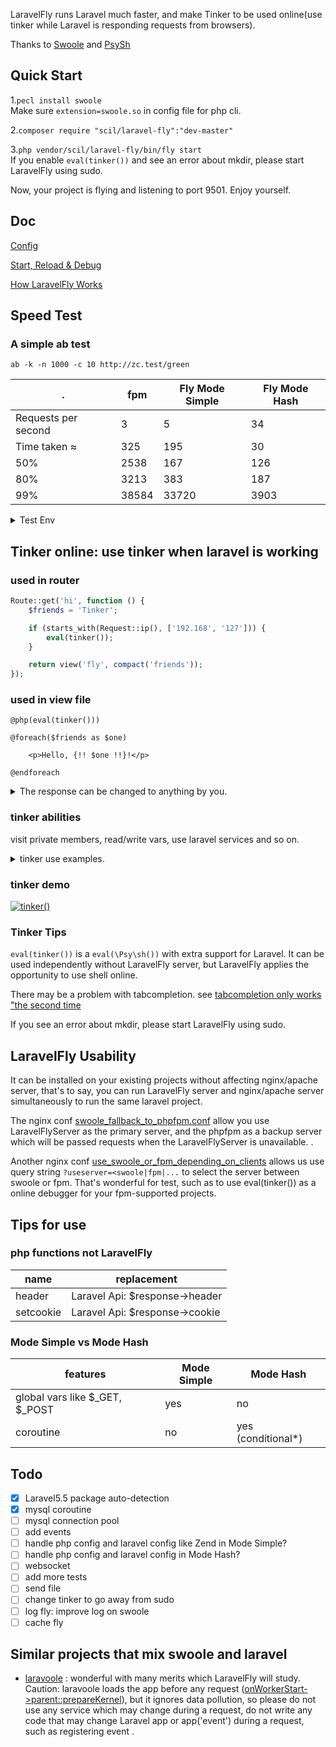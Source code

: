 LaravelFly runs Laravel much faster, and make Tinker to be used online(use tinker while Laravel is responding requests from browsers).

Thanks to [Swoole](https://github.com/swoole/swoole-src) and [PsySh](https://github.com/bobthecow/psysh)

## Quick Start

1.`pecl install swoole`   
Make sure `extension=swoole.so` in config file for php cli.

2.`composer require "scil/laravel-fly":"dev-master"`

3.`php vendor/scil/laravel-fly/bin/fly start`   
If you enable `eval(tinker())` and see an error about mkdir, please start LaravelFly using sudo.

Now, your project is flying and listening to port 9501. Enjoy yourself.

## Doc

[Config](doc/config.md)

[Start, Reload & Debug](doc/server.md)

[How LaravelFly Works](doc/design.md)

## Speed Test

### A simple ab test 

 `ab -k -n 1000 -c 10 http://zc.test/green `

.   | fpm |  Fly Mode Simple | Fly Mode Hash
------------ | ------------ | ------------- | ------------- 
Requests per second   | 3 |  5  | 34
Time taken ≈ | 325 | 195  | 30
  50%  | 2538|   167  | 126
  80%  |   3213|  383   | 187
  99%   | 38584| 33720  | 3903

<details>
<summary>Test Env</summary>
<div>


* A visit to http://zc.test/green relates to 5 Models and 5 db query.
* env:   
ubuntu 16.04 on virtualbox ( 2 CPU: i5-2450M 2.50GHz ; Memory: 1G  )  
php7.1 + opcache + 5 workers for both fpm and laravelfly ( phpfpm : pm=static  pm.max_children=5)
* Test date : 2018/02

</div>
</details>

## Tinker online: use tinker when laravel is working

### used in router

```php
Route::get('hi', function () {
    $friends = 'Tinker';

    if (starts_with(Request::ip(), ['192.168', '127'])) {
        eval(tinker());
    }

    return view('fly', compact('friends'));
});
```

### used in view file

```blade.php
@php(eval(tinker()))

@foreach($friends as $one)

    <p>Hello, {!! $one !!}!</p>

@endforeach
```

<details>
<summary>The response can be changed to anything by you.</summary>
<div>

```
Hello, Tinker!

Hello, PsySh!

Hello, World!
```


</div>
</details>



### tinker abilities

visit private members, read/write vars, use laravel services and so on.

<details>
<summary>tinker use examples.</summary>
<div>


```php
// visit private members
sudo app()->booted
sudo $view= app()::$corDict[1]['instances']['view']

// use Model or Controller without writing namespace, thanks to ClassAliasAutoloader
// and the instance is printed beautifully, thanks to casters provided by laravel
$user = User::first()

// like dir() in Python
ls -la $user

// read doc
doc $user->save

// check code
show $user->query

// use xdebug
xdebug_debug_zval('user')
xdebug_debug_zval('url->routes')
xdebug_call_class()

// magic var
$__file

// check server pid and pidfile
LaravelFly::getServer()

// which class aliases are defined in tinker
sudo app('tinker')->loader->classes

// run shell commands
`pwd && ls `

```

</div>
</details>


### tinker demo

[![tinker()](https://asciinema.org/a/zq5HDcGf2Fp5HcMtRw0ZOSXXD.png)](https://asciinema.org/a/zq5HDcGf2Fp5HcMtRw0ZOSXXD?t=3)


### Tinker Tips

`eval(tinker())` is a `eval(\Psy\sh())` with extra support for Laravel. It can be used independently without LaravelFly server, but LaravelFly applies the opportunity to use shell online.

There may be a problem with tabcompletion. see [tabcompletion only works "the second time](https://github.com/bobthecow/psysh/issues/435)

If you see an error about mkdir, please start LaravelFly using sudo.

## LaravelFly Usability 

It can be installed on your existing projects without affecting nginx/apache server, that's to say, you can run LaravelFly server and nginx/apache server simultaneously to run the same laravel project.

The nginx conf [swoole_fallback_to_phpfpm.conf](config/swoole_fallback_to_phpfpm.conf) allow you use LaravelFlyServer as the primary server, and the phpfpm as a backup server which will be passed requests when the LaravelFlyServer is unavailable. .

Another nginx conf [use_swoole_or_fpm_depending_on_clients](config/use_swoole_or_fpm_depending_on_clients.conf) allows us use query string `?useserver=<swoole|fpm|...` to select the server between swoole or fpm. That's wonderful for test, such as to use eval(tinker()) as a online debugger for your fpm-supported projects.

## Tips for use

### php functions not LaravelFly

name | replacement
------------ | ------------ 
header | Laravel Api: $response->header
setcookie | Laravel Api: $response->cookie

### Mode Simple vs Mode Hash

features  |  Mode Simple | Mode Hash 
------------ | ------------ | ------------- 
global vars like $_GET, $_POST | yes  | no
coroutine| no  | yes (conditional*)

## Todo

- [x] Laravel5.5 package auto-detection
- [x] mysql coroutine
- [ ] mysql connection pool
- [ ] add events
- [ ] handle php config and laravel config like Zend in Mode Simple?
- [ ] handle php config and laravel config in Mode Hash?
- [ ] websocket
- [ ] add more tests
- [ ] send file
- [ ] change tinker to go away from sudo
- [ ] log fly: improve log on swoole
- [ ] cache fly

## Similar projects that mix swoole and laravel

* [laravoole](https://github.com/garveen/laravoole) : wonderful with many merits which LaravelFly will study. Caution: laravoole loads the app before any request ([onWorkerStart->parent::prepareKernel](https://github.com/garveen/laravoole/blob/master/src/Wrapper/Swoole.php)),  but it ignores data pollution, so please do not use any service which may change during a request, do not write any code that may change Laravel app or app('event') during a request, such as registering event .
